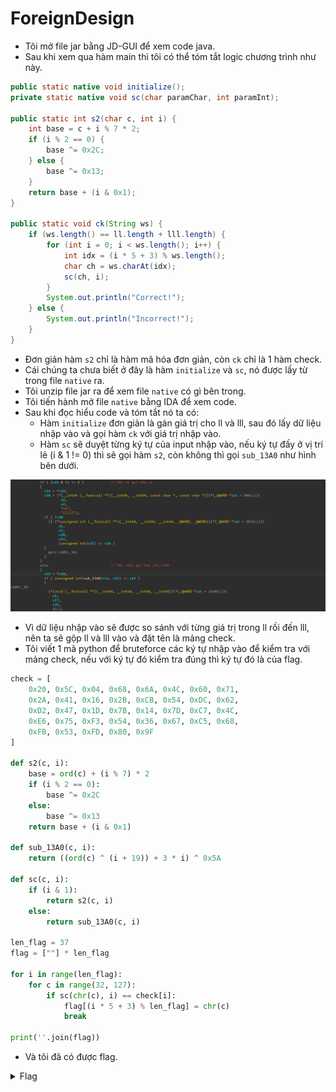 # ForeignDesign

- Tôi mở file jar bằng JD-GUI để xem code java.
- Sau khi xem qua hàm main thì tôi có thể tóm tắt logic chương trình như này.
``` java
public static native void initialize();
private static native void sc(char paramChar, int paramInt);

public static int s2(char c, int i) {
    int base = c + i % 7 * 2;
    if (i % 2 == 0) {
        base ^= 0x2C;
    } else {
        base ^= 0x13;
    } 
    return base + (i & 0x1);
}

public static void ck(String ws) {
    if (ws.length() == ll.length + lll.length) {
        for (int i = 0; i < ws.length(); i++) {
            int idx = (i * 5 + 3) % ws.length();
            char ch = ws.charAt(idx);
            sc(ch, i);
        } 
        System.out.println("Correct!");
    } else {
        System.out.println("Incorrect!");
    }
}
```
- Đơn giản hàm `s2` chỉ là hàm mã hóa đơn giản, còn `ck` chỉ là 1 hàm check.
- Cái chúng ta chưa biết ở đây là hàm `initialize` và `sc`, nó được lấy từ trong file `native` ra.
- Tôi unzip file jar ra để xem file `native` có gì bên trong.
- Tôi tiến hành mở file `native` bằng IDA để xem code.
- Sau khi đọc hiểu code và tóm tắt nó ta có:
  - Hàm `initialize` đơn giản là gán giá trị cho ll và lll, sau đó lấy dữ liệu nhập vào và gọi hàm `ck` với giá trị nhập vào.
  - Hàm `sc` sẽ duyệt từng ký tự của input nhập vào, nếu ký tự đấy ở vị trí lẻ (i & 1 != 0) thì sẽ gọi hàm `s2`, còn không thì gọi `sub_13A0` như hình bên dưới.

![img1](./images/img1.png)
- Vì dữ liệu nhập vào sẽ được so sánh với từng giá trị trong ll rồi đến lll, nên ta sẽ gộp ll và lll vào và đặt tên là mảng check.
- Tôi viết 1 mã python để bruteforce các ký tự nhập vào để kiểm tra với mảng check, nếu với ký tự đó kiểm tra đúng thì ký tự đó là của flag.

``` python
check = [
    0x20, 0x5C, 0x04, 0x68, 0x6A, 0x4C, 0x60, 0x71,
    0x2A, 0x41, 0x16, 0x2B, 0xCB, 0x54, 0xDC, 0x62,
    0xD2, 0x47, 0x1D, 0x7B, 0x14, 0x7D, 0xC7, 0x4C,
    0xE6, 0x75, 0xF3, 0x54, 0x36, 0x67, 0xC5, 0x68,
    0xFB, 0x53, 0xFD, 0x80, 0x9F
]

def s2(c, i):
    base = ord(c) + (i % 7) * 2
    if (i % 2 == 0):
        base ^= 0x2C
    else:
        base ^= 0x13
    return base + (i & 0x1)

def sub_13A0(c, i):
    return ((ord(c) ^ (i + 19)) + 3 * i) ^ 0x5A

def sc(c, i):
    if (i & 1):
        return s2(c, i)
    else:
        return sub_13A0(c, i)

len_flag = 37
flag = [""] * len_flag

for i in range(len_flag):
    for c in range(32, 127):
        if sc(chr(c), i) == check[i]:
            flag[(i * 5 + 3) % len_flag] = chr(c)
            break

print(''.join(flag))
```
- Và tôi đã có được flag.

<details>
<summary style="cursor: pointer">Flag</summary>

```
scriptCTF{nO_MOr3_n471v3_tr4N5l471on}
```
</details>